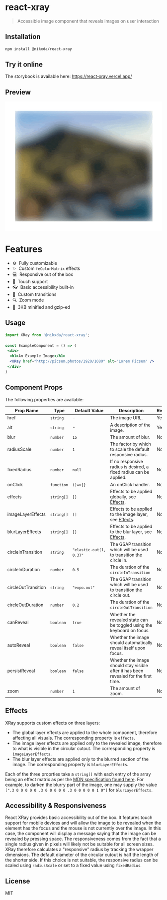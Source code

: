 # react-xray
> Accessible image component that reveals images on user interaction

## Installation
```bash
npm install @nikxda/react-xray
```

## Try it online

The storybook is available here: https://react-xray.vercel.app/

## Preview

![React XRay](assets/xray.gif)

# Features

- :gear:&nbsp;&nbsp;Fully customizable
- :sparkles:&nbsp;&nbsp;Custom `feColorMatrix` effects
- :computer:&nbsp;&nbsp;Responsive out of the box
- :iphone:&nbsp;&nbsp;Touch support
- :eyeglasses:&nbsp;&nbsp;Basic accessibility built-in
- :tada:&nbsp;&nbsp;Custom transitions
- :mag:&nbsp;&nbsp;Zoom mode
- :100:&nbsp;&nbsp;3KB minified and gzip-ed

## Usage

```jsx
import XRay from '@nikxda/react-xray';

const ExampleComponent = () => (
 <div>
  <h1>An Example Image</h1>
  <XRay href="http://picsum.photos/1920/1080" alt="Lorem Picsum" />
 </div>
)
```

## Component Props

The following properties are available:

|Prop Name|Type|Default Value|Description|Required|
|---|---|---|---|---|
|href|`string`|-|The image URL.|Yes|
|alt|`string`|-|A description of the image.|Yes|
|blur|`number`|`15`|The amount of blur.|No|
|radiusScale|`number`|`1`|The factor by which to scale the default responsive radius.|No|
|fixedRadius|`number`|`null`|If no responsive radius is desired, a fixed radius can be applied.|No|
|onClick|`function`|`()=>{}`|An onClick handler.|No|
|effects|`string[]`|`[]`|Effects to be applied globally, see [Effects](#effects).|No|
|imageLayerEffects|`string[]`|`[]`|Effects to be applied to the image layer, see [Effects](#effects).|No|
|blurLayerEffects|`string[]`|`[]`|Effects to be applied to the blur layer, see [Effects](#effects).|No|
|circleInTransition|`string`|`"elastic.out(1, 0.3)"`|The GSAP transition which will be used to transition the circle in.|No|
|circleInDuration|`number`|`0.5`|The duration of the `circleInTransition`|No|
|circleOutTransition|`string`|`"expo.out"`|The GSAP transition which will be used to transition the circle out.|No|
|circleOutDuration|`number`|`0.2`|The duration of the `circleOutTransition`|No|
|canReveal|`boolean`|`true`|Whether the revealed state can be toggled using the keyboard on focus.|No|
|autoReveal|`boolean`|`false`|Whether the image should automatically reveal itself upon focus.|No|
|persistReveal|`boolean`|`false`|Whether the image should stay visible after it has been revealed for the first time.|No|
|zoom|`number`|`1`|The amount of zoom.|No|

## Effects

XRay supports custom effects on three layers:

- The global layer effects are applied to the whole component, therefore affecting all visuals. The corresponding property is `effects`.
- The image layer effects are applied only to the revealed image, therefore to what is visible in the circular cutout. The corresponding property is `imageLayerEffects`.
- The blur layer effects are applied only to the blurred section of the image. The corresponding property is `blurLayerEffects`.

Each of the three proprties take a `string[]` with each entry of the array being an effect matrix as per the [MDN specification found here](https://developer.mozilla.org/en-US/docs/Web/SVG/Element/feColorMatrix).
For example, to darken the blurry part of the image, one may supply the value `[".3 0 0 0 0 0 .3 0 0 0 0 0 .3 0 0 0 0 0 1 0"]` for `blurLayerEffects`.

## Accessibility & Responsiveness

React XRay provides basic accessibility out of the box. It features touch support for mobile devices and will allow the image to be revealed when the element has the focus and the mouse is not currently over the image.
In this case, the component will display a message saying that the image can be revealed by pressing space. The responsiveness comes from the fact that a single radius given in pixels will likely not be suitable for all screen sizes.
XRay therefore calculates a "responsive" radius by tracking the wrapper dimensions. The default diameter of the circular cutout is half the length of the shorter side. If this choice is not suitable, the responsive radius 
can be scaled using `radiusScale` or set to a fixed value using `fixedRadius`.

## License

MIT